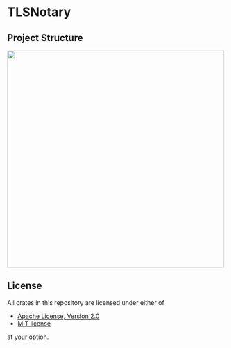 # TLSNotary

## Project Structure
<img src="https://github.com/tlsnotary/docs-assets/raw/main/diagrams/crate_structure.png" width=500>

## License
All crates in this repository are licensed under either of

- [Apache License, Version 2.0](http://www.apache.org/licenses/LICENSE-2.0)
- [MIT license](http://opensource.org/licenses/MIT)

at your option.